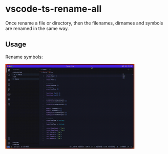 # vscode-ts-rename-all

Once rename a file or directory, then the filenames, dirnames and symbols are renamed in the same way.

## Usage

Rename symbols:

<img src="./assets/renameSymbols.gif" width="80%" />
